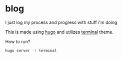# blog

I just log my process and progress with stuff i'm doing

This is made using [hugo](https://gohugo.io/) and utilizes [terminal](https://github.com/panr/hugo-theme-terminal) theme.

How to run?

```sh
hugo server -t terminal
```
